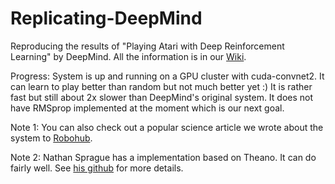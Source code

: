 Replicating-DeepMind
====================

Reproducing the results of "Playing Atari with Deep Reinforcement Learning" by DeepMind. All the information is in our [Wiki](https://github.com/kristjankorjus/Replicating-DeepMind/wiki).

Progress: System is up and running on a GPU cluster with cuda-convnet2. It can learn to play better than random but not much better yet :) It is rather fast but still about 2x slower than DeepMind's original system. It does not have RMSprop implemented at the moment which is our next goal. 

Note 1: You can also check out a popular science article we wrote about the system to [Robohub](http://robohub.org/artificial-general-intelligence-that-plays-atari-video-games-how-did-deepmind-do-it/).

Note 2: Nathan Sprague has a implementation based on Theano. It can do fairly well. See [his github](https://github.com/spragunr/deep_q_rl) for more details.
